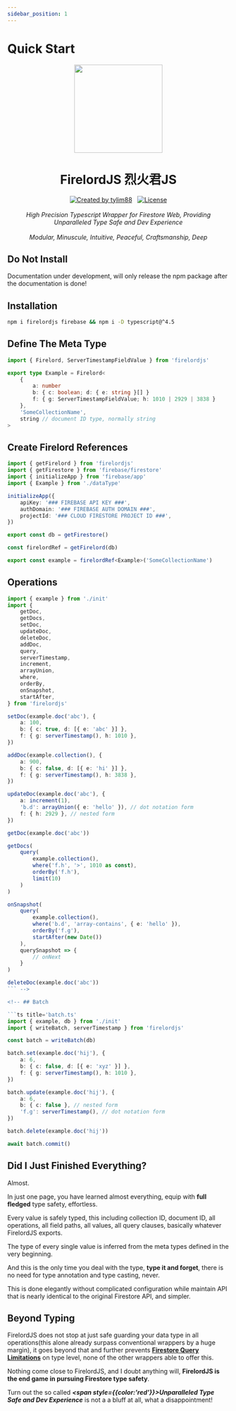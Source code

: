 ```yaml
---
sidebar_position: 1
---
```


# Quick Start

<div align="center">
		<img src="https://raw.githubusercontent.com/tylim88/Firelord/main/img/ozai.png" width="200px" align="center" />
		<h1>FirelordJS 烈火君JS</h1>
</div>

<div align="center">
		<a href="https://www.npmjs.com/package/firelordjs" rel="nofollow"><img src="https://img.shields.io/npm/v/firelordjs" alt="Created by tylim88"/></a>
		&nbsp;
		<a href="https://github.com/tylim88/firelordjs/blob/main/LICENSE" rel="nofollow"><img src="https://img.shields.io/github/license/tylim88/firelordjs" alt="License"/></a>
</div>
<br/>
<div align="center">
		<i>High Precision Typescript Wrapper for Firestore Web, Providing Unparalleled Type Safe and Dev Experience</i>
</div>
<br/>
<div align="center">
		<i>Modular, Minuscule, Intuitive, Peaceful, Craftsmanship, Deep</i>
</div>

## Do Not Install

Documentation under development, will only release the npm package after the documentation is done!

## Installation

```bash title='require typescript 4.5+'
npm i firelordjs firebase && npm i -D typescript@^4.5
```

## Define The Meta Type

```ts title='dataType.ts'
import { Firelord, ServerTimestampFieldValue } from 'firelordjs'

export type Example = Firelord<
	{
		a: number
		b: { c: boolean; d: { e: string }[] }
		f: { g: ServerTimestampFieldValue; h: 1010 | 2929 | 3838 }
	},
	'SomeCollectionName',
	string // document ID type, normally string
>
```

## Create Firelord References

```ts title='init.ts'
import { getFirelord } from 'firelordjs'
import { getFirestore } from 'firebase/firestore'
import { initializeApp } from 'firebase/app'
import { Example } from './dataType'

initializeApp({
	apiKey: '### FIREBASE API KEY ###',
	authDomain: '### FIREBASE AUTH DOMAIN ###',
	projectId: '### CLOUD FIRESTORE PROJECT ID ###',
})

export const db = getFirestore()

const firelordRef = getFirelord(db)

export const example = firelordRef<Example>('SomeCollectionName')
```

## Operations

````ts title='operations.ts'
import { example } from './init'
import {
	getDoc,
	getDocs,
	setDoc,
	updateDoc,
	deleteDoc,
	addDoc,
	query,
	serverTimestamp,
	increment,
	arrayUnion,
	where,
	orderBy,
	onSnapshot,
	startAfter,
} from 'firelordjs'

setDoc(example.doc('abc'), {
	a: 100,
	b: { c: true, d: [{ e: 'abc' }] },
	f: { g: serverTimestamp(), h: 1010 },
})

addDoc(example.collection(), {
	a: 900,
	b: { c: false, d: [{ e: 'hi' }] },
	f: { g: serverTimestamp(), h: 3838 },
})

updateDoc(example.doc('abc'), {
	a: increment(1),
	'b.d': arrayUnion({ e: 'hello' }), // dot notation form
	f: { h: 2929 }, // nested form
})

getDoc(example.doc('abc'))

getDocs(
	query(
		example.collection(),
		where('f.h', '>', 1010 as const),
		orderBy('f.h'),
		limit(10)
	)
)

onSnapshot(
	query(
		example.collection(),
		where('b.d', 'array-contains', { e: 'hello' }),
		orderBy('f.g'),
		startAfter(new Date())
	),
	querySnapshot => {
		// onNext
	}
)

deleteDoc(example.doc('abc'))
``` -->

<!-- ## Batch

```ts title='batch.ts'
import { example, db } from './init'
import { writeBatch, serverTimestamp } from 'firelordjs'

const batch = writeBatch(db)

batch.set(example.doc('hij'), {
	a: 6,
	b: { c: false, d: [{ e: 'xyz' }] },
	f: { g: serverTimestamp(), h: 1010 },
})

batch.update(example.doc('hij'), {
	a: 6,
	b: { c: false }, // nested form
	'f.g': serverTimestamp(), // dot notation form
})

batch.delete(example.doc('hij'))

await batch.commit()
````

## Did I Just Finished Everything?

Almost.

In just one page, you have learned almost everything, equip with **full fledged** type safety, effortless.

Every value is safely typed, this including collection ID, document ID, all operations, all field paths, all values, all query clauses, basically whatever FirelordJS exports.

The type of every single value is inferred from the meta types defined in the very beginning.

And this is the only time you deal with the type, **type it and forget**, there is no need for type annotation and type casting, never.

This is done elegantly without complicated configuration while maintain API that is nearly identical to the original Firestore API, and simpler.

## Beyond Typing

FirelordJS does not stop at just safe guarding your data type in all operations(this alone already surpass conventional wrappers by a huge margin), it goes beyond that and further prevents **[Firestore Query Limitations](https://firebase.google.com/docs/firestore/query-data/queries#query_limitations)** on type level, none of the other wrappers able to offer this.

Nothing come close to FirelordJS, and I doubt anything will, **FirelordJS is the end game in pursuing Firestore type safety**.

Turn out the so called **_<span style={{color:'red'}}>Unparalleled Type Safe and Dev Experience</span>_** is not a a bluff at all, what a disappointment!
